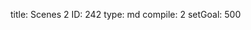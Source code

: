 title:          Scenes 2
ID:             242
type:           md
compile:        2
setGoal:        500


